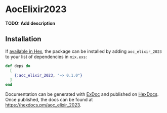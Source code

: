 # AocElixir2023

**TODO: Add description**

## Installation

If [available in Hex](https://hex.pm/docs/publish), the package can be installed
by adding `aoc_elixir_2023` to your list of dependencies in `mix.exs`:

```elixir
def deps do
  [
    {:aoc_elixir_2023, "~> 0.1.0"}
  ]
end
```

Documentation can be generated with [ExDoc](https://github.com/elixir-lang/ex_doc)
and published on [HexDocs](https://hexdocs.pm). Once published, the docs can
be found at <https://hexdocs.pm/aoc_elixir_2023>.

